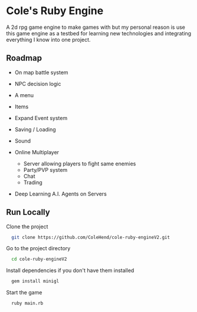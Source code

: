 
# Cole's Ruby Engine

A 2d rpg game engine to make games with but my personal reason is use this game engine as a testbed for learning new technologies and integrating everything I know into one project.




## Roadmap

- On map battle system

- NPC decision logic

- A menu

- Items

- Expand Event system

- Saving / Loading

- Sound

- Online Multiplayer
    - Server allowing players to fight same enemies
    - Party/PVP system
    - Chat
    - Trading

- Deep Learning A.I. Agents on Servers




## Run Locally

Clone the project

```bash
  git clone https://github.com/ColeHend/cole-ruby-engineV2.git
```

Go to the project directory

```bash
  cd cole-ruby-engineV2
```

Install dependencies if you don't have them installed

```bash
  gem install minigl
```

Start the game

```bash
  ruby main.rb
```

